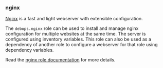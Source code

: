 ### nginx

[Nginx](https://nginx.org/) is a fast and light webserver with
extensible configuration.

The `debops.nginx` role can be used to install and manage <span
class="title-ref">nginx</span> configuration for multiple websites at
the same time. The server is configured using inventory variables. This
role can also be used as a dependency of another role to configure a
webserver for that role using dependency variables.

Read the [nginx role documentation](https://docs.debops.org/en/stable-3.0/ansible/roles/nginx/) for more details.
